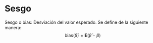 # Sesgo 

Sesgo o bias:
Desviación del valor esperado. Se define de la siguiente manera:
$$\mathrm{bias}(\hat{\beta}) = \mathbf{E}(\hat{\beta}-\beta)$$